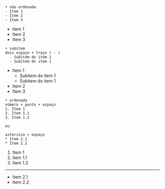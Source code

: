 ```
• não ordenada
- Item 1
- Item 2
- Item 3
```
- Item 1
- Item 2
- Item 3


```
• subitem
dois espaço + traço ( - )
  - Subitem do item 1
  - Subitem do item 1
```
- Item 1
  - Subitem do item 1
  - Subitem do item 1
- Item 2
- Item 3


```
• ordenada
número + ponto + espaço
1. Item 1
2. Item 1.1
3. Item 1.2

ou

asterisco + espaço
* Item 2.1
* Item 2.2
```
1. Item 1
2. Item 1.1
3. Item 1.2
---
* Item 2.1
* Item 2.2